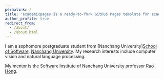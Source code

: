 ```yaml
---
permalink: /
title: "academicpages is a ready-to-fork GitHub Pages template for academic personal websites"
author_profile: true
redirect_from: 
  - /about/
  - /about.html
---
```


I am a sophomore postgraduate student from [Nanchang University][School of Software](https://soft.ncu.edu.cn/), [Nanchang University](https://www.ncu.edu.cn/). My research interests include computer vision and natural language processing.

My mentor is the Software Institute of [Nanchang University](https://soft.ncu.edu.cn/) professor [Rao Hong](https://teacher.ncu.edu.cn/publish/004401/lwcg/list.html).
